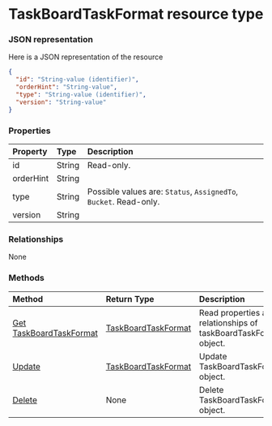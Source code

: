 # TaskBoardTaskFormat resource type



### JSON representation

Here is a JSON representation of the resource

<!-- {
  "blockType": "resource",
  "optionalProperties": [

  ],
  "@odata.type": "microsoft.graph.taskboardtaskformat"
}-->

```json
{
  "id": "String-value (identifier)",
  "orderHint": "String-value",
  "type": "String-value (identifier)",
  "version": "String-value"
}

```
### Properties
| Property	   | Type	|Description|
|:---------------|:--------|:----------|
|id|String| Read-only.|
|orderHint|String||
|type|String| Possible values are: `Status`, `AssignedTo`, `Bucket`. Read-only.|
|version|String||

### Relationships
None


### Methods

| Method		   | Return Type	|Description|
|:---------------|:--------|:----------|
|[Get TaskBoardTaskFormat](../api/taskboardtaskformat_get.md) | [TaskBoardTaskFormat](taskboardtaskformat.md) |Read properties and relationships of taskBoardTaskFormat object.|
|[Update](../api/taskboardtaskformat_update.md) | [TaskBoardTaskFormat](taskboardtaskformat.md)	|Update TaskBoardTaskFormat object. |
|[Delete](../api/taskboardtaskformat_delete.md) | None |Delete TaskBoardTaskFormat object. |

<!-- uuid: 8fcb5dbc-d5aa-4681-8e31-b001d5168d79
2015-10-25 14:57:30 UTC -->
<!-- {
  "type": "#page.annotation",
  "description": "TaskBoardTaskFormat resource",
  "keywords": "",
  "section": "documentation",
  "tocPath": ""
}-->